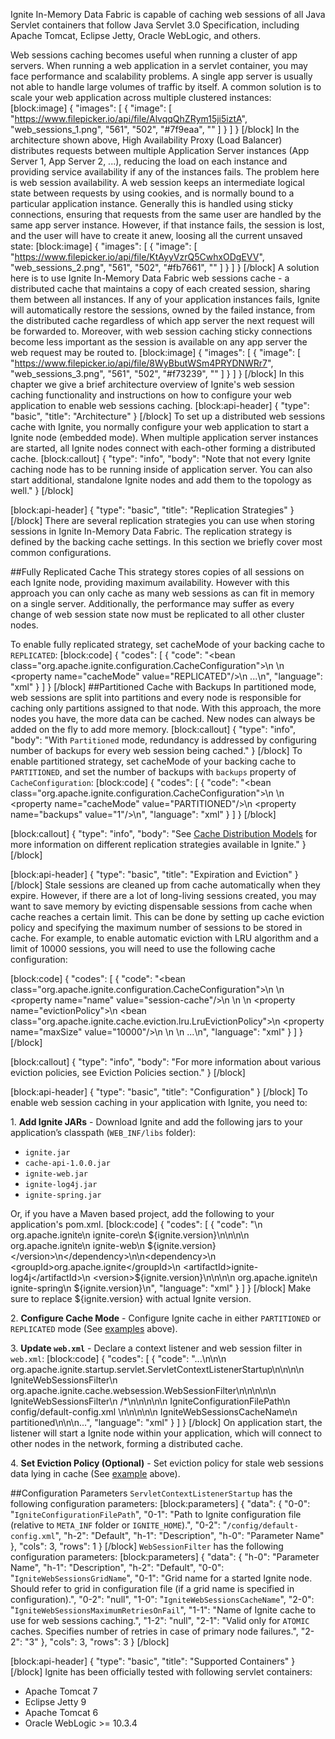 Ignite In-Memory Data Fabric is capable of caching web sessions of all Java Servlet containers that follow Java Servlet 3.0 Specification, including Apache Tomcat, Eclipse Jetty, Oracle WebLogic, and others.

Web sessions caching becomes useful when running a cluster of app servers. When running a web application in a servlet container, you may face performance and scalability problems. A single app server is usually not able to handle large volumes of traffic by itself. A common solution is to scale your web application across multiple clustered instances:
[block:image]
{
  "images": [
    {
      "image": [
        "https://www.filepicker.io/api/file/AlvqqQhZRym15ji5iztA",
        "web_sessions_1.png",
        "561",
        "502",
        "#7f9eaa",
        ""
      ]
    }
  ]
}
[/block]
In the architecture shown above, High Availability Proxy (Load Balancer) distributes requests between multiple Application Server instances (App Server 1, App Server 2, ...), reducing the load on each instance and providing service availability if any of the instances fails. The problem here is web session availability. A web session keeps an intermediate logical state between requests by using cookies, and is normally bound to a particular application instance. Generally this is handled using sticky connections, ensuring that requests from the same user are handled by the same app server instance. However, if that instance fails, the session is lost, and the user will have to create it anew, loosing all the current unsaved state:
[block:image]
{
  "images": [
    {
      "image": [
        "https://www.filepicker.io/api/file/KtAyyVzrQ5CwhxODgEVV",
        "web_sessions_2.png",
        "561",
        "502",
        "#fb7661",
        ""
      ]
    }
  ]
}
[/block]
A solution here is to use Ignite In-Memory Data Fabric web sessions cache - a distributed cache that maintains a copy of each created session, sharing them between all instances. If any of your application instances fails, Ignite will automatically restore the sessions, owned by the failed instance, from the distributed cache regardless of which app server the next request will be forwarded to. Moreover, with web session caching sticky connections become less important as the session is available on any app server the web request may be routed to.
[block:image]
{
  "images": [
    {
      "image": [
        "https://www.filepicker.io/api/file/8WyBbutWSm4PRYDNWRr7",
        "web_sessions_3.png",
        "561",
        "502",
        "#f73239",
        ""
      ]
    }
  ]
}
[/block]
In this chapter we give a brief architecture overview of Ignite's web session caching functionality and instructions on how to configure your web application to enable web sessions caching.
[block:api-header]
{
  "type": "basic",
  "title": "Architecture"
}
[/block]
To set up a distributed web sessions cache with Ignite, you normally configure your web application to start a Ignite node (embedded mode). When multiple application server instances are started, all Ignite nodes connect with each-other forming a distributed cache.
[block:callout]
{
  "type": "info",
  "body": "Note that not every Ignite caching node has to be running inside of application server. You can also start additional, standalone Ignite nodes and add them to the topology as well."
}
[/block]

[block:api-header]
{
  "type": "basic",
  "title": "Replication Strategies"
}
[/block]
There are several replication strategies you can use when storing sessions in Ignite In-Memory Data Fabric. The replication strategy is defined by the backing cache settings. In this section we briefly cover most common configurations.

##Fully Replicated Cache
This strategy stores copies of all sessions on each Ignite node, providing maximum availability. However with this approach you can only cache as many web sessions as can fit in memory on a single server. Additionally, the performance may suffer as every change of web session state now must be replicated to all other cluster nodes.

To enable fully replicated strategy, set cacheMode of your backing cache to `REPLICATED`:
[block:code]
{
  "codes": [
    {
      "code": "<bean class=\"org.apache.ignite.configuration.CacheConfiguration\">\n    <!-- Cache mode. -->\n    <property name=\"cacheMode\" value=\"REPLICATED\"/>\n    ...\n</bean>",
      "language": "xml"
    }
  ]
}
[/block]
##Partitioned Cache with Backups
In partitioned mode, web sessions are split into partitions and every node is responsible for caching only partitions assigned to that node. With this approach, the more nodes you have, the more data can be cached. New nodes can always be added on the fly to add more memory.
[block:callout]
{
  "type": "info",
  "body": "With `Partitioned` mode, redundancy is addressed by configuring number of backups for every web session being cached."
}
[/block]
To enable partitioned strategy, set cacheMode of your backing cache to `PARTITIONED`, and set the number of backups with `backups` property of `CacheConfiguration`:
[block:code]
{
  "codes": [
    {
      "code": "<bean class=\"org.apache.ignite.configuration.CacheConfiguration\">\n    <!-- Cache mode. -->\n    <property name=\"cacheMode\" value=\"PARTITIONED\"/>\n    <property name=\"backups\" value=\"1\"/>\n</bean>",
      "language": "xml"
    }
  ]
}
[/block]

[block:callout]
{
  "type": "info",
  "body": "See [Cache Distribution Models](doc:cache-modes) for more information on different replication strategies available in Ignite."
}
[/block]

[block:api-header]
{
  "type": "basic",
  "title": "Expiration and Eviction"
}
[/block]
Stale sessions are cleaned up from cache automatically when they expire. However, if there are a lot of long-living sessions created, you may want to save memory by evicting dispensable sessions from cache when cache reaches a certain limit. This can be done by setting up cache eviction policy and specifying the maximum number of sessions to be stored in cache. For example, to enable automatic eviction with LRU algorithm and a limit of 10000 sessions, you will need to use the following cache configuration:

[block:code]
{
  "codes": [
    {
      "code": "<bean class=\"org.apache.ignite.configuration.CacheConfiguration\">\n    <!-- Cache name. -->\n    <property name=\"name\" value=\"session-cache\"/>\n \n    <!-- Set up LRU eviction policy with 10000 sessions limit. -->\n    <property name=\"evictionPolicy\">\n        <bean class=\"org.apache.ignite.cache.eviction.lru.LruEvictionPolicy\">\n            <property name=\"maxSize\" value=\"10000\"/>\n        </bean>\n    </property>\n    ...\n</bean>",
      "language": "xml"
    }
  ]
}
[/block]

[block:callout]
{
  "type": "info",
  "body": "For more information about various eviction policies, see Eviction Policies section."
}
[/block]

[block:api-header]
{
  "type": "basic",
  "title": "Configuration"
}
[/block]
To enable web session caching in your application with Ignite, you need to:

1\. **Add Ignite JARs** - Download Ignite and add the following jars to your application’s classpath (`WEB_INF/libs` folder):
  * `ignite.jar`
  * `cache-api-1.0.0.jar`
  * `ignite-web.jar`
  * `ignite-log4j.jar`
  * `ignite-spring.jar`

Or, if you have a Maven based project, add the following to your application's pom.xml.
[block:code]
{
  "codes": [
    {
      "code": "<dependency>\n      <groupId>org.apache.ignite</groupId>\n      <artifactId>ignite-core</artifactId>\n      <version> ${ignite.version}</version>\n</dependency>\n\n<dependency>\n    <groupId>org.apache.ignite</groupId>\n    <artifactId>ignite-web</artifactId>\n    <version> ${ignite.version}</version>\n</dependency>\n\n<dependency>\n    <groupId>org.apache.ignite</groupId>\n    <artifactId>ignite-log4j</artifactId>\n    <version>${ignite.version}</version>\n</dependency>\n\n<dependency>\n    <groupId>org.apache.ignite</groupId>\n    <artifactId>ignite-spring</artifactId>\n    <version>${ignite.version}</version>\n</dependency>",
      "language": "xml"
    }
  ]
}
[/block]
Make sure to replace ${ignite.version} with actual Ignite version.

2\. **Configure Cache Mode** - Configure Ignite cache in either `PARTITIONED` or `REPLICATED` mode (See [examples](#replication-strategies) above).

3\. **Update `web.xml`** - Declare a context listener and web session filter in `web.xml`:
[block:code]
{
  "codes": [
    {
      "code": "...\n\n<listener>\n   <listener-class>org.apache.ignite.startup.servlet.ServletContextListenerStartup</listener-class>\n</listener>\n\n<filter>\n   <filter-name>IgniteWebSessionsFilter</filter-name>\n   <filter-class>org.apache.ignite.cache.websession.WebSessionFilter</filter-class>\n</filter>\n\n<!-- You can also specify a custom URL pattern. -->\n<filter-mapping>\n   <filter-name>IgniteWebSessionsFilter</filter-name>\n   <url-pattern>/*</url-pattern>\n</filter-mapping>\n\n<!-- Specify Ignite configuration (relative to META-INF folder or Ignite_HOME). -->\n<context-param>\n   <param-name>IgniteConfigurationFilePath</param-name>\n   <param-value>config/default-config.xml </param-value>\n</context-param>\n\n<!-- Specify the name of Ignite cache for web sessions. -->\n<context-param>\n   <param-name>IgniteWebSessionsCacheName</param-name>\n   <param-value>partitioned</param-value>\n</context-param>\n\n...",
      "language": "xml"
    }
  ]
}
[/block]
On application start, the listener will start a Ignite node within your application, which will connect to other nodes in the network, forming a distributed cache.

4\. **Set Eviction Policy (Optional)** - Set eviction policy for stale web sessions data lying in cache (See [example](#expiration-and-eviction) above).

##Configuration Parameters
`ServletContextListenerStartup` has the following configuration parameters:
[block:parameters]
{
  "data": {
    "0-0": "`IgniteConfigurationFilePath`",
    "0-1": "Path to Ignite configuration file (relative to `META_INF` folder or `IGNITE_HOME`).",
    "0-2": "`/config/default-config.xml`",
    "h-2": "Default",
    "h-1": "Description",
    "h-0": "Parameter Name"
  },
  "cols": 3,
  "rows": 1
}
[/block]
`WebSessionFilter` has the following configuration parameters:
[block:parameters]
{
  "data": {
    "h-0": "Parameter Name",
    "h-1": "Description",
    "h-2": "Default",
    "0-0": "`IgniteWebSessionsGridName`",
    "0-1": "Grid name for a started Ignite node. Should refer to grid in configuration file (if a grid name is specified in configuration).",
    "0-2": "null",
    "1-0": "`IgniteWebSessionsCacheName`",
    "2-0": "`IgniteWebSessionsMaximumRetriesOnFail`",
    "1-1": "Name of Ignite cache to use for web sessions caching.",
    "1-2": "null",
    "2-1": "Valid only for `ATOMIC` caches. Specifies number of retries in case of primary node failures.",
    "2-2": "3"
  },
  "cols": 3,
  "rows": 3
}
[/block]

[block:api-header]
{
  "type": "basic",
  "title": "Supported Containers"
}
[/block]
Ignite has been officially tested with following servlet containers:
  * Apache Tomcat 7
  * Eclipse Jetty 9
  * Apache Tomcat 6
  * Oracle WebLogic >= 10.3.4